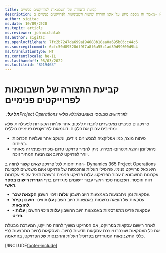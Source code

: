 ```yaml
---
title: קביעת התצורה של חשבונאות לפרוייקטים פנימיים
description: מאמר זה מספק מידע על אופן הגדרת שיטות חשבונואות לפרויקטים פנימיים ב- Project Operations.
author: sigitac
ms.date: 10/09/2020
ms.topic: article
ms.reviewer: johnmichalak
ms.author: sigitac
ms.openlocfilehash: 7fc2b7247da699a194688b18aa0a695b06cc44c6
ms.sourcegitcommit: 6cfc50d89528df977a8f6a55c1ad39d99800d9b4
ms.translationtype: HT
ms.contentlocale: he-IL
ms.lasthandoff: 06/03/2022
ms.locfileid: "8919463"
---
```

# <a name="configure-accounting-for-internal-projects"></a>קביעת התצורה של חשבונאות לפרוייקטים פנימיים

_**חל על:** ‏Project Operations לתרחישים מבוססי משאבים/ללא מלאי_

פרויקטים פנימיים מאפשרים לחברות לעקוב אחר עלויות הקשורות לפעילויות שלא מחייבים עבורן את הלקוח. דוגמאות לפרויקטים פנימיים כוללים:

- פיתוח מוצר, כמו אפליקציה למכשירים ניידים, ומעקב אחר העלויות הכרוכות בפיתוח.
- ניהול זמן והוצאות טרום-מכירה. ניתן להמיר פרויקט טרום-מכירה פנימי זה מאוחר יותר לפרויקט לחיוב אם הצעת המחיר זוכה.

ההתייחסות לכל פרויקט שאינו קשור לחוזה ב- Dynamics 365 Project Operations היא כאל פרוייקט פנימי. פרופילי העלות וההכנסות של פרויקט אינם משמשים לקביעת עקרונות החשבונאות עבור הפרויקט. עלות פרויקט פנימית נרשמת תמיד על פי עקרונות רווח והפסד. חשבונות ספר ראשי עבור רישומים מוגדרים בדף **הגדרת רישום בספר ראשי**.

- עסקאות זמן מתבצעות באמצעות חיוב חשבון **עלות** וזיכוי חשבון **הקצאת שכר**.
- עסקאות של הוצאה נרשמות באמצעות חיוב חשבון **עלות** וזיכוי **חשבון קיזוז להוצאות**.
- עסקאות פריט מתפרסמות באמצעות חיוב החשבון **עלות** וזיכוי החשבון **עלות - פריט**.

לאחר רישום עסקאות בפרויקט, אם הפרויקט משויך לחוזה פרוייקט, המערכת מבטלת את כל העסקאות שנצברו ויוצרת עסקאות חדשות לחיוב. העסקאות לחיוב מתבצעות לפי כללי החשבונאות המוגדרים בפרופיל העלות וההכנסות של הפרויקט, בהתאמה.




[!INCLUDE[footer-include](../includes/footer-banner.md)]
